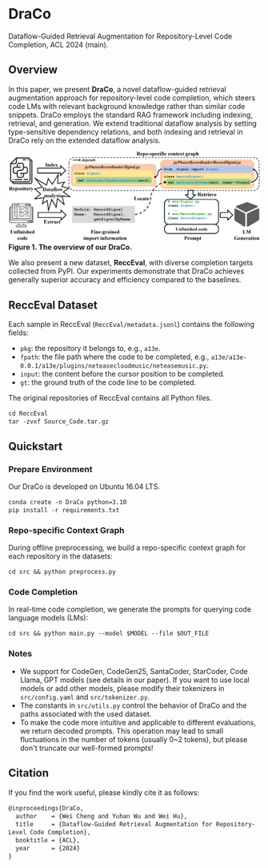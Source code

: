 # DraCo

Dataflow-Guided Retrieval Augmentation for Repository-Level Code Completion, ACL 2024 (main).

## Overview

In this paper, we present **DraCo**, a novel dataflow-guided retrieval augmentation approach for repository-level code completion, which steers code LMs with relevant background knowledge rather than similar code snippets. 
DraCo employs the standard RAG framework including indexing, retrieval, and generation.
We extend traditional dataflow analysis by setting type-sensitive dependency relations, and both indexing and retrieval in DraCo rely on the extended dataflow analysis.

![Overview of DraCo.](figs/overview.png)
**Figure 1. The overview of our DraCo.**

We also present a new dataset, **ReccEval**, with diverse completion targets collected from PyPI. 
Our experiments demonstrate that DraCo achieves generally superior accuracy and efficiency compared to the baselines.

## ReccEval Dataset

Each sample in ReccEval (`ReccEval/metadata.jsonl`) contains the following fields:

- `pkg`: the repository it belongs to, e.g., `a13e`.
- `fpath`: the file path where the code to be completed, e.g., `a13e/a13e-0.0.1/a13e/plugins/neteasecloudmusic/neteasemusic.py`.
- `input`: the content before the cursor position to be completed.
- `gt`: the ground truth of the code line to be completed.

The original repositories of ReccEval contains all Python files.

```
cd ReccEval
tar -zvxf Source_Code.tar.gz
```

## Quickstart
### Prepare Environment

Our DraCo is developed on Ubuntu 16.04 LTS.

```
conda create -n DraCo python=3.10
pip install -r requirements.txt
```

### Repo-specific Context Graph
During offline preprocessing, we build a repo-specific context graph for each repository in the datasets:

```
cd src && python preprocess.py
```

### Code Completion
In real-time code completion, we generate the prompts for querying code language models (LMs):

```
cd src && python main.py --model $MODEL --file $OUT_FILE
```

### Notes 
- We support for CodeGen, CodeGen25, SantaCoder, StarCoder, Code Llama, GPT models (see details in our paper).
If you want to use local models or add other models, please modify their tokenizers in `src/config.yaml` and `src/tokenizer.py`.
- The constants in `src/utils.py` control the behavior of DraCo and the paths associated with the used dataset.
- To make the code more intuitive and applicable to different evaluations, we return decoded prompts. 
This operation may lead to small fluctuations in the number of tokens (usually 0~2 tokens), but please don't truncate our well-formed prompts!


## Citation

If you find the work useful, please kindly cite it as follows:      

```
@inproceedings{DraCo,
  author    = {Wei Cheng and Yuhan Wu and Wei Hu},
  title     = {Dataflow-Guided Retrieval Augmentation for Repository-Level Code Completion},
  booktitle = {ACL},
  year      = {2024}
}
```
